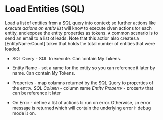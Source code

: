 # Load Entities (SQL)

Load a list of entities from a SQL query into context; so further actions like *execute actions on entity list* will know to execute given actions for each entity, and expose the entity properties as tokens. A common scenario is to send an email to a list of leads. Note that this action also creates a [EntityName:Count] token that holds the total number of entities that were loaded.

* SQL Query - SQL to execute. Can contain My Tokens.
* Entity Name - set a name for the entity so you can reference it later by name. Can contain My Tokens.
* Properties - map columns returned by the SQL Query to properties of the entity.
  *SQL Column* - column name
  *Entity Property* - property that can be reference it later

*  On Error - define a list of actions to run on error. Otherwise, an error message is returned which will contain the underlying error if debug mode is on.
